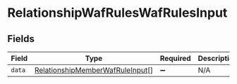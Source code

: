 # RelationshipWafRulesWafRulesInput


## Fields

| Field                                                                                     | Type                                                                                      | Required                                                                                  | Description                                                                               |
| ----------------------------------------------------------------------------------------- | ----------------------------------------------------------------------------------------- | ----------------------------------------------------------------------------------------- | ----------------------------------------------------------------------------------------- |
| `data`                                                                                    | [RelationshipMemberWafRuleInput](../../models/shared/relationshipmemberwafruleinput.md)[] | :heavy_minus_sign:                                                                        | N/A                                                                                       |